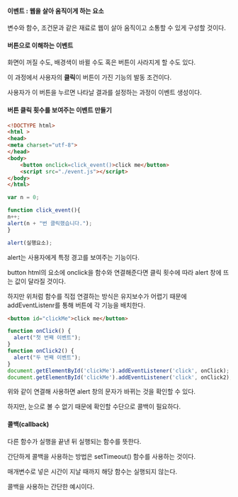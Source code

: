 #### 이벤트 : 웹을 살아 움직이게 하는 요소

변수와 함수, 조건문과 같은 재료로 웹이 살아 움직이고 소통할 수 있게 구성할 것이다.



#### 버튼으로 이해하는 이벤트

화면이 꺼질 수도, 배경색이 바뀔 수도 혹은 버튼이 사라지게 할 수도 있다.

이 과정에서 사용자의 **클릭**이 버튼이 가진 기능의 발동 조건이다.

사용자가 이 버튼을 누르면 나타날 결과를 설정하는 과정이 이벤트 생성이다.



#### 버튼 클릭 횟수를 보여주는 이벤트 만들기

```html
<!DOCTYPE html>
<html >
<head>
<meta charset="utf-8">
</head>
<body>
    <button onclick=click_event()>click me</button>
    <script src="./event.js"></script>
</body>
</html>
```

```js
var n = 0;

function click_event(){
n++;
alert(n + "번 클릭했습니다.");
}
```

```js
alert(실행요소);
```

alert는 사용자에게 특정 경고를 보여주는 기능이다.

button html의 요소에 onclick을 함수와 연결해준다면 클릭 횟수에 따라 alert 창에 뜨는 값이 달라질 것이다.

하지만 위처럼 함수를 직접 연결하는 방식은 유지보수가 어렵기 때문에 addEventListenr를 통해 버튼에 각 기능을 배치한다.

```html
<button id="clickMe">click me</button>
```

```js
function onClick() {
  alert("첫 번째 이벤트");
}
function onClick2() {
  alert("두 번째 이벤트");
}
document.getElementById('clickMe').addEventListener('click', onClick); //첫 번째 이벤트 연결
document.getElementById('clickMe').addEventListener('click', onClick2); // 두 번째 이벤트 연결
```

위와 같이 연결해 사용하면 alert 창의 문자가 바뀌는 것을 확인할 수 있다.

하지만, 눈으로 볼 수 없기 때문에 확인할 수단으로 콜백이 필요하다.



#### 콜백(callback)

다른 함수가 실행을 끝낸 뒤 실행되는 함수를 뜻한다.

간단하게 콜백을 사용하는 방법은 setTimeout() 함수를 사용하는 것이다.

매개변수로 넣은 시간이 지날 때까지 해당 함수는 실행되지 않는다. 

콜백을 사용하는 간단한 예시이다.